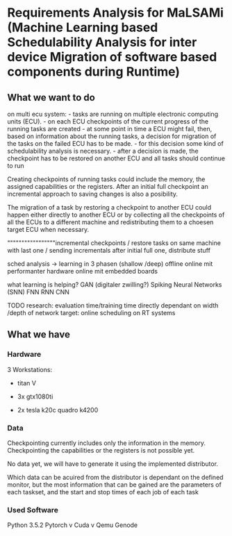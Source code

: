 # Requirements Analysis for MaLSAMi (Machine Learning based Schedulability Analysis for inter device Migration of software based components during Runtime)

## What we want to do
on multi ecu system: 
	- tasks are running on multiple electronic computing units (ECU).
	- on each ECU checkpoints of the current progress of the running tasks are created
	- at some point in time a ECU might fail, then, based on information about the running tasks, a decision for migration of the tasks on the failed ECU has to be made.
	- for this decision some kind of schedulability analysis is necessary.
	- after a decision is made, the checkpoint has to be restored on another ECU and all tasks should continue to run


Creating checkpoints of running tasks could include the memory, the assigned capabilities or the registers.
After an initial full checkpoint an incremental approach to saving changes is also a posibility.

The migration of a task by restoring a checkpoint to another ECU could happen either directly to another ECU or by collecting all the checkpoints of all the ECUs to a different machine and redistributing them to a choesen target ECU when necessary.

"""""""""""""""""incremental checkpoints / restore tasks on same machine with last one / sending incrementals after initial full one, distribute stuff

sched analysis ->
learning in 3 phasen (shallow /deep)
	offline
	online mit performanter hardware
	online mit embedded boards

what learning is helping?
	GAN (digitaler zwilling?)
	Spiking Neural Networks (SNN)
	FNN
	RNN
	CNN

TODO research: evaluation time/training time directly dependant on  width /depth of network
target: online scheduling on RT systems
## What we have

### Hardware

3 Workstations:
-	titan V

-	3x gtx1080ti

-	2x tesla k20c
	quadro k4200

### Data

Checkpointing currently includes only the information in the memory. Checkpointing the capabilities or the registers is not possible yet.

No data yet, we will have to generate it using the implemented distributor.

Which data can be acuired from the distributor is dependant on the defined monitor, but the most information that can be gained are the parameters of each taskset, and the start and stop times of each job of each task

### Used Software

Python 3.5.2
Pytorch v
Cuda v
Qemu 
Genode
